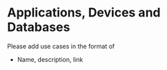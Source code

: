 # Applications, Devices and Databases

Please add use cases in the format of
- Name, description, link

